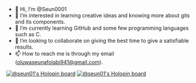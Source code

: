 - 👋 Hi, I’m @Seun0001
- 👀 I’m interested in learning creative ideas and knowing more about gits and its components.
- 🌱 I’m currently learning GitHub and some few programming languages such as C.
- 💞️ I’m looking to collaborate on giving the best time to give a satisfiable results.
- 📫 How to reach me is through my email (oluwaseunafolabi941@gmail.com).

<!---
Seun0001/Seun0001 is a ✨ special ✨ repository because its `README.md` (this file) appears on your GitHub profile.
You can click the Preview link to take a look at your changes.
--->
[![@seun01's Holopin board](https://holopin.io/api/user/board?user=seun01)](https://holopin.io/@seun01)
[![@seun01's Holopin board](https://holopin.io/api/user/board?user=seun01)](https://holopin.io/@seun01)
